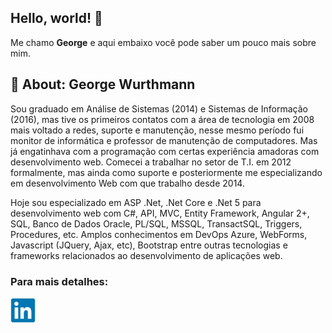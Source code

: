 ## Hello, world! 👋

Me chamo **George** e aqui embaixo você pode saber um pouco mais sobre mim.
<!--
## Com o que eu trabalho?
<p align="left"> <a href="https://docs.microsoft.com/pt-br/dotnet/csharp/" target="_blank"><img src="https://raw.githubusercontent.com/dotnet/docs/cb475ed45f881e9462e34764480d3b0ebce85e91/docs/images/hub/csharp.svg" alt="C#" width="40" height="40"/> </a> <a href="https://dotnet.microsoft.com/" target="_blank"><img src="https://raw.githubusercontent.com/dotnet/docs/cb475ed45f881e9462e34764480d3b0ebce85e91/docs/images/hub/net-gs-1.svg" alt="dotnet core" width="40" height="40"/> </a> </a> <a href="https://dotnet.microsoft.com/" target="_blank"><img src="https://raw.githubusercontent.com/dotnet/docs/cb475ed45f881e9462e34764480d3b0ebce85e91/docs/images/hub/netcore.svg" alt="dotnet core" width="40" height="40"/> </a> <a href="https://dotnet.microsoft.com/download/dotnet-framework" target="_blank"><img src="https://raw.githubusercontent.com/dotnet/docs/cb475ed45f881e9462e34764480d3b0ebce85e91/docs/images/hub/netframework.svg" alt="Microsoft .Net Framework" width="40" height="40"/> </a> <a href="https://angular.io" target="_blank"><img src="https://devicons.github.io/devicon/devicon.git/icons/angularjs/angularjs-original.svg" alt="angularjs" width="40" height="40"/> </a> <a href="https://www.typescriptlang.org/" target="_blank"><img src="https://devicons.github.io/devicon/devicon.git/icons/typescript/typescript-original.svg" alt="typescript" width="40" height="40"/> </a> <a href="https://www.w3.org/html/" target="_blank"><img src="https://devicons.github.io/devicon/devicon.git/icons/html5/html5-original-wordmark.svg" alt="html5" width="40" height="40"/> </a> <a href="https://developer.mozilla.org/en-US/docs/Web/JavaScript" target="_blank"><img src="https://devicons.github.io/devicon/devicon.git/icons/javascript/javascript-original.svg" alt="javascript" width="40" height="40"/> </a> <a href="https://git-scm.com/" target="_blank"><img src="https://devicon.dev/devicon.git/icons/git/git-original.svg" alt="git" width="40" height="40"/> </a> <a href="https://github.com/" target="_blank"><img src="https://devicon.dev/devicon.git/icons/github/github-original.svg" alt="github" width="40" height="40"/> </a> <a href="https://www.microsoft.com/pt-br/sql-server/sql-server-downloads" target="_blank"><img src="https://user-images.githubusercontent.com/4249331/52232852-e2c4f780-28bd-11e9-835d-1e3cf3e43888.png" alt="SQL Server" width="40" height="40"/> </a> <a href="https://docs.oracle.com/en/database/" target="_blank"><img src="https://camo.githubusercontent.com/24f0cb9a795a127feffe9a33b9b5f1bc593d6a751bf481b9355be1174dd77b2e/68747470733a2f2f7777772e74656e666f6c642e636f6d2f77702d636f6e74656e742f75706c6f6164732f323031372f30352f69636f6e2d6f7261636c652d73616c65732d636c6f75642e706e67" alt="Oracle database" width="40" height="40"/> </a> </p>
-->

## 📌 About: George Wurthmann

Sou graduado em Análise de Sistemas (2014) e Sistemas de Informação (2016), mas tive os primeiros contatos com a área de tecnologia em 2008 mais voltado a redes, suporte e manutenção, nesse mesmo período fui monitor de informática e professor de manutenção de computadores. Mas já engatinhava com a programação com certas experiência amadoras com desenvolvimento web. Comecei a trabalhar no setor de T.I. em 2012 formalmente, mas ainda como suporte e posteriormente me especializando em desenvolvimento Web com que trabalho desde 2014.

Hoje sou especializado em ASP .Net, .Net Core e .Net 5 para desenvolvimento web com C#, API, MVC, Entity Framework,  Angular 2+, SQL, Banco de Dados Oracle, PL/SQL, MSSQL, TransactSQL, Triggers, Procedures, etc.
Amplos conhecimentos em DevOps Azure, WebForms, Javascript (JQuery, Ajax, etc), Bootstrap entre outras tecnologias e frameworks relacionados ao desenvolvimento de aplicações web. 

### Para mais detalhes:
<p align="left"> <a href="https://www.linkedin.com/in/wurthmann" target="_blank"> <img src="https://github.com/devicons/devicon/blob/master/icons/linkedin/linkedin-original.svg" alt="Perfil linkedin" width="40" height="40"/> </a></p>
